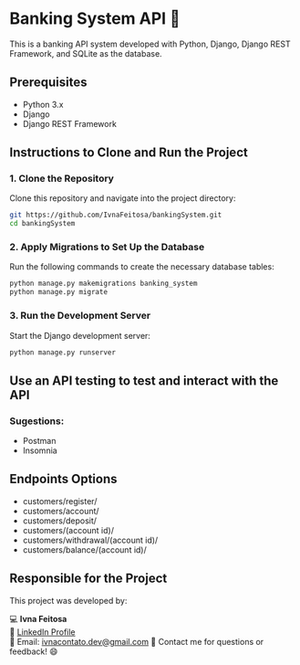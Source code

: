 # Banking System API 🏦

This is a banking API system developed with Python, Django, Django REST Framework, and SQLite as the database.

## Prerequisites

- Python 3.x
- Django
- Django REST Framework

## Instructions to Clone and Run the Project

### 1. Clone the Repository

Clone this repository and navigate into the project directory:

```bash
git https://github.com/IvnaFeitosa/bankingSystem.git
cd bankingSystem
````

### 2. Apply Migrations to Set Up the Database

Run the following commands to create the necessary database tables:

```bash
python manage.py makemigrations banking_system
python manage.py migrate
````

### 3. Run the Development Server

Start the Django development server:

```bash
python manage.py runserver
````
## Use an API testing to test and interact with the API

### Sugestions:

- Postman
- Insomnia

## Endpoints Options

- customers/register/
- customers/account/
- customers/deposit/
- customers/(account id)/
- customers/withdrawal/(account id)/
- customers/balance/(account id)/

## Responsible for the Project

This project was developed by:

💻 **Ivna Feitosa**  
🔗 [LinkedIn Profile](https://www.linkedin.com/in/ivnafeitosadev/)  
🔗 Email: ivnacontato.dev@gmail.com
💁 Contact me for questions or feedback! :smile:





